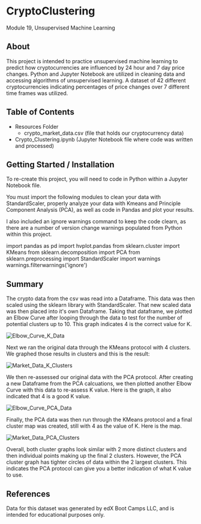 # CryptoClustering
Module 19, Unsupervised Machine Learning

## About
This project is intended to practice unsupervised machine learning to predict how cryptocurrencies are influenced by 24 hour and 7 day price changes. Python and Jupyter Notebook are utilized in cleaning data and accessing algorithms of unsupervised learning. A dataset of 42 different cryptocurrencies indicating percentages of price changes over 7 different time frames was utilized.

## Table of Contents
* Resources Folder
  * crypto_market_data.csv (file that holds our cryptocurrency data)
* Crypto_Clustering.ipynb (Jupyter Notebook file where code was written and processed)

## Getting Started / Installation
To re-create this project, you will need to code in Python within a Jupyter Notebook file.  

You must import the following modules to clean your data with StandardScaler, properly analyze your data with Kmeans and Principle Component Analysis (PCA), as well as code in Pandas and plot your results.  

I also included an ignore warnings command to keep the code clearn, as there are a number of version change warnings populated from Python within this project. 

import pandas as pd
import hvplot.pandas
from sklearn.cluster import KMeans
from sklearn.decomposition import PCA
from sklearn.preprocessing import StandardScaler
import warnings
warnings.filterwarnings('ignore')

## Summary
The crypto data from the csv was read into a Dataframe. This data was then scaled using the sklearn library with StandardScaler. That new scaled data was then placed into it's own Dataframe. Taking that dataframe, we plotted an Elbow Curve after looping through the data to test for the number of potential clusters up to 10. This graph indicates 4 is the correct value for K.

![Elbow_Curve_K_Data](https://github.com/EBPaz/CryptoClustering/assets/131284675/3cbe2d30-9900-4180-b4a7-a30554e8f942)

Next we ran the original data through the KMeans protocol with 4 clusters. We graphed those results in clusters and this is the result:

![Market_Data_K_Clusters](https://github.com/EBPaz/CryptoClustering/assets/131284675/89c6a00b-d5cc-4313-8298-96996c76b901)

We then re-assessed our original data with the PCA protocol. After creating a new Dataframe from the PCA calcuations, we then plotted another Elbow Curve with this data to re-assess K value. Here is the graph, it also indicated that 4 is a good K value.

![Elbow_Curve_PCA_Data](https://github.com/EBPaz/CryptoClustering/assets/131284675/3443fa73-5390-4cae-872e-1af1e89a007c)

Finally, the PCA data was then run through the KMeans protocol and a final cluster map was created, still with 4 as the value of K. Here is the map.  

![Market_Data_PCA_Clusters](https://github.com/EBPaz/CryptoClustering/assets/131284675/a03aba63-5306-401d-9c94-5dcc728b6e7e)

Overall, both cluster graphs look similar with 2 more distinct clusters and then individual points making up the final 2 clusters. However, the PCA cluster graph has tighter circles of data within the 2 largest clusters. This indicates the PCA protocol can give you a better indication of what K value to use. 

## References

Data for this dataset was generated by edX Boot Camps LLC, and is intended for educational purposes only.
